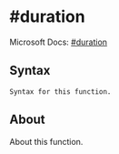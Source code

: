 ---
---

# #duration

Microsoft Docs: [#duration](https://docs.microsoft.com/en-us/powerquery-m/#duration)

## Syntax

```
Syntax for this function.
```

## About

About this function.

